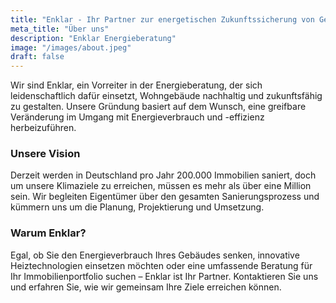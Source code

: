 ```yaml
---
title: "Enklar - Ihr Partner zur energetischen Zukunftssicherung von Gebäuden"
meta_title: "Über uns"
description: "Enklar Energieberatung"
image: "/images/about.jpeg"
draft: false
---
```


Wir sind Enklar, ein Vorreiter in der Energieberatung, der sich leidenschaftlich dafür einsetzt, Wohngebäude nachhaltig und zukunftsfähig zu gestalten. Unsere Gründung basiert auf dem Wunsch, eine greifbare Veränderung im Umgang mit Energieverbrauch und -effizienz herbeizuführen.

### Unsere Vision
Derzeit werden in Deutschland pro Jahr 200.000 Immobilien saniert, doch um unsere Klimaziele zu erreichen, müssen es mehr als über eine Million sein. Wir begleiten Eigentümer über den gesamten Sanierungsprozess und kümmern uns um die Planung, Projektierung und Umsetzung. 

### Warum Enklar?
Egal, ob Sie den Energieverbrauch Ihres Gebäudes senken, innovative Heiztechnologien einsetzen möchten oder eine umfassende Beratung für Ihr Immobilienportfolio suchen – Enklar ist Ihr Partner. Kontaktieren Sie uns und erfahren Sie, wie wir gemeinsam Ihre Ziele erreichen können.


